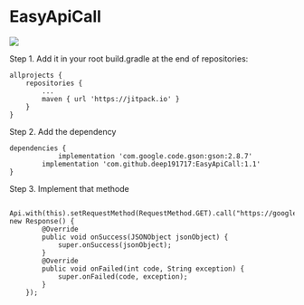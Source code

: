# EasyApiCall
[![](https://jitpack.io/v/deep191717/EasyApiCall.svg)](https://jitpack.io/#deep191717/EasyApiCall)

Step 1. Add it in your root build.gradle at the end of repositories:

	allprojects {
		repositories {
			...
			maven { url 'https://jitpack.io' }
		}
	}
Step 2. Add the dependency

	dependencies {
                implementation 'com.google.code.gson:gson:2.8.7'
	        implementation 'com.github.deep191717:EasyApiCall:1.1'
	}


 
 
Step 3. Implement that methode
 
 
       Api.with(this).setRequestMethod(RequestMethod.GET).call("https://google.com/", new Response() {
            @Override
            public void onSuccess(JSONObject jsonObject) {
                super.onSuccess(jsonObject);
            }
            @Override
            public void onFailed(int code, String exception) {
                super.onFailed(code, exception);
            }
        });

